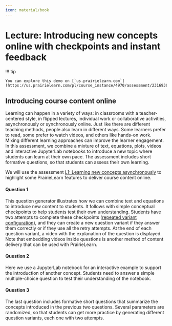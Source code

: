 ```yaml
---
icon: material/book
---
```


# Lecture: Introducing new concepts online with checkpoints and instant feedback

!!! tip

    You can explore this demo on [`us.prairielearn.com`](https://us.prairielearn.com/pl/course_instance/4970/assessment/2316936).

## Introducing course content online

Learning can happen in a variety of ways: in classrooms with a teacher-centered style, in flipped lectures, individual work or collaborative activities, asynchronously or synchronously online. Just like there are different teaching methods, people also learn in different ways. Some learners prefer to read, some prefer to watch videos, and others like hands-on work. Mixing different learning approaches can improve the learner engagement. In this assessment, we combine a mixture of text, equations, plots, videos and interactive JupyterLab notebooks to introduce a new topic where students can learn at their own pace. The assessment includes short formative questions, so that students can assess their own learning.

We will use the assessment [L1: Learning new concepts asynchronously](https://us.prairielearn.com/pl/course_instance/128605/assessment/2310475) to highlight some PrairieLearn features to deliver course content online.

#### Question 1

This question generator illustrates how we can combine text and equations to introduce new content to students. It follows with simple conceptual checkpoints to help students test their own understanding. Students have two attempts to complete these checkpoints ([repeated variant configuration](../homework/index.md)), and they can create a new question variant if they answer them correctly or if they use all the retry attempts. At the end of each question variant, a video with the explanation of the question is displayed. Note that embedding videos inside questions is another method of content delivery that can be used with PrairieLearn.

#### Question 2

Here we use a JupyterLab notebook for an interactive example to support the introduction of another concept. Students need to answer a simple multiple-choice question to test their understanding of the notebook.

#### Question 3

The last question includes formative short questions that summarize the concepts introduced in the previous two questions. Several parameters are randomized, so that students can get more practice by generating different question variants, each one with two attempts.
